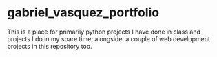 # gabriel_vasquez_portfolio 

This is a place for primarily python projects I have done in class and projects I do in my spare time; alongside, a couple of web development projects in this repository too.
